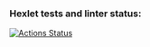 ### Hexlet tests and linter status:
[![Actions Status](https://github.com/alenavino/python-project-50/actions/workflows/hexlet-check.yml/badge.svg)](https://github.com/alenavino/python-project-50/actions)